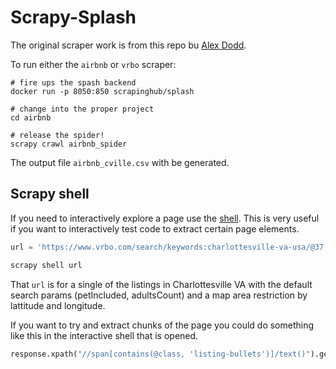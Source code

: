 # Scrapy-Splash

The original scraper work is from this repo bu [Alex Dodd](https://github.com/adodd202/Airbnb_Scraping).

To run either the `airbnb` or `vrbo` scraper:

```
# fire ups the spash backend
docker run -p 8050:850 scrapinghub/splash

# change into the proper project
cd airbnb

# release the spider!
scrapy crawl airbnb_spider
```

The output file `airbnb_cville.csv` with be generated.

## Scrapy shell

If you need to interactively explore a page use the [shell](https://docs.scrapy.org/en/latest/topics/shell.html). This is very useful if you want to interactively test code to extract certain page elements.

``` py
url = 'https://www.vrbo.com/search/keywords:charlottesville-va-usa/@37.999184739322565,-78.53343213198241,38.07003327487784,-78.43695843813475,13z?petIncluded=false&ssr=true&adultsCount=2'

scrapy shell url
```
That `url` is for a single of the listings in Charlottesville VA with the default search params (petIncluded, adultsCount) and a map area restriction by lattitude and longitude.

If you want to try and extract chunks of the page you could do something like this in the interactive shell that is opened.

```py
response.xpath("//span[contains(@class, 'listing-bullets')]/text()").getall()
```


